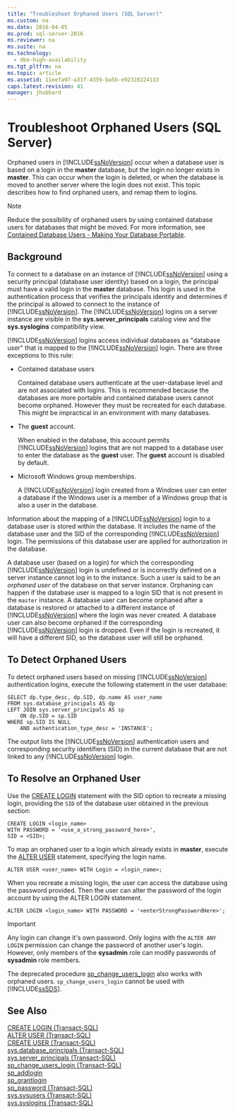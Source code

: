 ```yaml
---
title: "Troubleshoot Orphaned Users (SQL Server)"
ms.custom: na
ms.date: 2016-04-05
ms.prod: sql-server-2016
ms.reviewer: na
ms.suite: na
ms.technology: 
  - dbe-high-availability
ms.tgt_pltfrm: na
ms.topic: article
ms.assetid: 11eefa97-a31f-4359-ba5b-e92328224133
caps.latest.revision: 41
manager: jhubbard
---
```

# Troubleshoot Orphaned Users (SQL Server)
Orphaned users in [!INCLUDE[ssNoVersion](../../Topics/TopicNameContainA/includes/ssNoVersion_md.md)] occur when a database user is based on  a login in the **master** database, but the login no longer exists in **master**. This can occur when the login is deleted, or when the database is moved to another server where the login does not exist. This topic describes how to find orphaned users, and remap them to logins.  
  
> [!NOTE]  
>  Reduce the possibility of orphaned users by using contained database users for databases that might be moved. For more information, see [Contained Database Users - Making Your Database Portable](../../Topics/TopicNameNotContainA/Contained-Database-Users---Making-Your-Database-Portable.md).  
  
## Background  
 To connect to a database on an instance of [!INCLUDE[ssNoVersion](../../Topics/TopicNameContainA/includes/ssNoVersion_md.md)] using a security principal (database user identity) based on a login, the principal must have a valid login in the **master** database. This login is used in the authentication process that verifies the principals identity and determines if the principal is allowed to connect to the instance of [!INCLUDE[ssNoVersion](../../Topics/TopicNameContainA/includes/ssNoVersion_md.md)]. The [!INCLUDE[ssNoVersion](../../Topics/TopicNameContainA/includes/ssNoVersion_md.md)] logins on a server instance are visible in the **sys.server_principals** catalog view and the **sys.syslogins** compatibility view.  
  
 [!INCLUDE[ssNoVersion](../../Topics/TopicNameContainA/includes/ssNoVersion_md.md)] logins access individual databases  as "database user" that is mapped to the [!INCLUDE[ssNoVersion](../../Topics/TopicNameContainA/includes/ssNoVersion_md.md)] login. There are three exceptions to this rule:  
  
-   Contained database users  
  
     Contained database users authenticate at the user-database level and are not associated with logins. This is recommended because the databases are more portable and contained database users cannot become orphaned. However they must be recreated for each database. This might be impractical in an environment with many databases.  
  
-   The **guest** account.  
  
     When enabled in the database, this account permits [!INCLUDE[ssNoVersion](../../Topics/TopicNameContainA/includes/ssNoVersion_md.md)] logins that are not mapped to a database user to enter the database as the **guest** user. The **guest** account is disabled by default.  
  
-   Microsoft Windows group memberships.  
  
     A [!INCLUDE[ssNoVersion](../../Topics/TopicNameContainA/includes/ssNoVersion_md.md)] login created from a Windows user can enter a database if the Windows user is a member of a Windows group that is also a user in the database.  
  
 Information about the mapping of a [!INCLUDE[ssNoVersion](../../Topics/TopicNameContainA/includes/ssNoVersion_md.md)] login to a database user is stored within the database. It includes the name of the database user and the SID of the corresponding [!INCLUDE[ssNoVersion](../../Topics/TopicNameContainA/includes/ssNoVersion_md.md)] login. The permissions of this database user are applied for authorization in the database.  
  
 A database user (based on a login) for which the corresponding [!INCLUDE[ssNoVersion](../../Topics/TopicNameContainA/includes/ssNoVersion_md.md)] login is undefined or is incorrectly defined on a server instance cannot log in to the instance. Such a user is said to be an *orphaned user* of the database on that server instance. Orphaning can happen if the database user is mapped to a login SID that is not present in the `master` instance. A database user can become orphaned after a database is restored or attached to a different instance of [!INCLUDE[ssNoVersion](../../Topics/TopicNameContainA/includes/ssNoVersion_md.md)] where the login was never created. A database user can also become orphaned if the corresponding [!INCLUDE[ssNoVersion](../../Topics/TopicNameContainA/includes/ssNoVersion_md.md)] login is dropped. Even if the login is recreated, it will have a different SID, so the database user will still be orphaned.  
  
## To Detect Orphaned Users  
 To detect orphaned users based on missing [!INCLUDE[ssNoVersion](../../Topics/TopicNameContainA/includes/ssNoVersion_md.md)] authentication logins, execute the following statement in the user database:  
  
```  
SELECT dp.type_desc, dp.SID, dp.name AS user_name  
FROM sys.database_principals AS dp  
LEFT JOIN sys.server_principals AS sp  
    ON dp.SID = sp.SID  
WHERE sp.SID IS NULL  
    AND authentication_type_desc = 'INSTANCE';  
```  
  
 The output lists the [!INCLUDE[ssNoVersion](../../Topics/TopicNameContainA/includes/ssNoVersion_md.md)] authentication  users and corresponding security identifiers (SID) in the current database that are not linked to any [!INCLUDE[ssNoVersion](../../Topics/TopicNameContainA/includes/ssNoVersion_md.md)] login.  
  
## To Resolve an Orphaned User  
 Use the [CREATE LOGIN](assetId:///eb737149-7c92-4552-946b-91085d8b1b01) statement with the SID option to recreate a missing login, providing the `SID` of the database user obtained in the previous section:  
  
```  
CREATE LOGIN <login_name>   
WITH PASSWORD = '<use_a_strong_password_here>',  
SID = <SID>;  
```  
  
 To map an orphaned user to a login which already exists in **master**, execute the [ALTER USER](assetId:///344fc6ce-a008-47c8-a02e-47fae66cc590) statement, specifying the login name.  
  
```  
ALTER USER <user_name> WITH Login = <login_name>;  
```  
  
 When you recreate a missing login, the user can access the database using the password provided. Then the user can alter the password of the login account by using the ALTER LOGIN statement.  
  
```  
ALTER LOGIN <login_name> WITH PASSWORD = '<enterStrongPasswordHere>';  
```  
  
> [!IMPORTANT]  
>  Any login can change it's own password. Only logins with the `ALTER ANY LOGIN` permission can change the password of another user's login. However, only members of the **sysadmin** role can modify passwords of **sysadmin** role members.  
  
 The deprecated procedure [sp_change_users_login](assetId:///1554b39f-274b-4ef8-898e-9e246b474333) also works with orphaned users. `sp_change_users_login` cannot be used with [!INCLUDE[ssSDS](../../Topics/TopicNameContainA/includes/ssSDS_md.md)].  
  
## See Also  
 [CREATE LOGIN (Transact-SQL)](assetId:///eb737149-7c92-4552-946b-91085d8b1b01)   
 [ALTER USER (Transact-SQL)](assetId:///344fc6ce-a008-47c8-a02e-47fae66cc590)   
 [CREATE USER (Transact-SQL)](assetId:///01de7476-4b25-4d58-85b7-1118fe64aa80)   
 [sys.database_principals (Transact-SQL)](assetId:///8cb239e9-eb8c-4109-9cec-0d35de95fa0e)   
 [sys.server_principals (Transact-SQL)](assetId:///c5dbe0d8-a1c8-4dc4-b9b1-22af20effd37)   
 [sp_change_users_login (Transact-SQL)](assetId:///1554b39f-274b-4ef8-898e-9e246b474333)   
 [sp_addlogin](assetId:///030f19c3-a5e3-4b53-bfc4-de4bfca0fddc)   
 [sp_grantlogin](assetId:///0c873d99-c3bf-4eb1-948b-a46cb235ccd4)   
 [sp_password (Transact-SQL)](assetId:///0ecbec81-e637-44a9-a61e-11bf060ef084)   
 [sys.sysusers (Transact-SQL)](assetId:///5f0e6a8d-c983-44f6-97e9-aab5bff67d18)   
 [sys.syslogins (Transact-SQL)](assetId:///4cb34f17-a4bb-469f-a218-71f074e6308f)